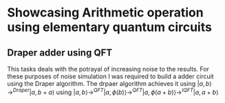 # Showcasing Arithmetic operation using elementary quantum circuits

## Draper adder using QFT
This tasks deals with the potrayal of increasing noise to the results. For these purposes of noise simulation I was required to build a adder circuit using the Draper algorithm. The drpaer algorithm achieves it using $|a,b\rangle \rightarrow^{Draper} |a,b+a\rangle$ using $|a,b\rangle \rightarrow^{QFT} |a,\phi(b)\rangle \rightarrow^{QFT} |a,\phi(a+b)\rangle \rightarrow^{IQFT} |a,a+b\rangle$
